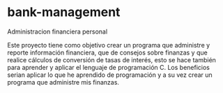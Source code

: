 # bank-management
Administracion financiera personal

Este proyecto tiene como objetivo crear un programa que administre y reporte información financiera, que de consejos sobre finanzas y que realice cálculos de conversión de tasas de interés, esto se hace también para aprender y aplicar el lenguaje de programación C.  Los beneficios serian aplicar lo que he aprendido de programación y a su vez crear un programa que administre mis finanzas.

